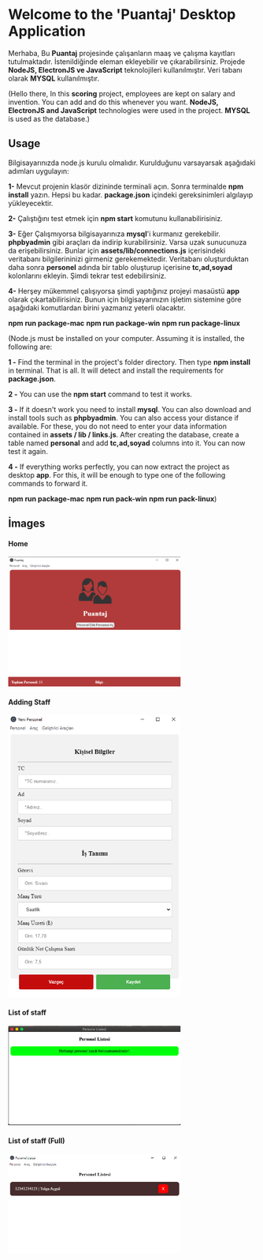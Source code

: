 # Welcome to the 'Puantaj' Desktop Application

Merhaba, 
Bu **Puantaj** projesinde çalışanların maaş ve çalışma kayıtları tutulmaktadır. İstenildiğinde eleman ekleyebilir ve çıkarabilirsiniz.
Projede **NodeJS, ElectronJS ve JavaScript** teknolojileri kullanılmıştır. Veri tabanı olarak **MYSQL**  kullanılmıştır.

(Hello there,
In this **scoring** project, employees are kept on salary and invention. You can add and do this whenever you want.
**NodeJS, ElectronJS and JavaScript** technologies were used in the project. **MYSQL** is used as the database.)



## Usage
Bilgisayarınızda node.js kurulu olmalıdır. Kurulduğunu varsayarsak aşağıdaki adımları uygulayın:

**1-** Mevcut projenin klasör dizininde terminali açın. Sonra terminalde **npm install** yazın. Hepsi bu kadar. **package.json** içindeki gereksinimleri algılayıp yükleyecektir.

**2-** Çalıştığını test etmek için **npm start** komutunu kullanabilirisiniz.

**3-** Eğer Çalışmıyorsa bilgisayarınıza **mysql**'i kurmanız gerekebilir. **phpbyadmin** gibi araçları da indirip kurabilirsiniz. Varsa uzak sunucunuza da erişebilirsiniz. Bunlar için **assets/lib/connections.js** içerisindeki veritabanı bilgilerininizi girmeniz gerekemektedir. Veritabanı oluşturduktan daha sonra **personel** adında bir tablo oluşturup içerisine **tc,ad,soyad** kolonlarını ekleyin. Şimdi tekrar test edebilirsiniz.

**4-** Herşey mükemmel çalışıyorsa şimdi yaptığınız projeyi masaüstü **app** olarak çıkartabilirisiniz. Bunun için bilgisayarınızın işletim sistemine göre aşağıdaki komutlardan birini yazmanız yeterli olacaktır.

**npm run package-mac**
**npm run package-win**
**npm run package-linux**


(Node.js must be installed on your computer. Assuming it is installed, the following are:

**1 -** Find the terminal in the project's folder directory. Then type **npm install** in terminal. That is all. It will detect and install the requirements for **package.json**.

**2 -** You can use the **npm start** command to test it works.

**3 -** If it doesn't work you need to install **mysql**. You can also download and install tools such as **phpbyadmin**. You can also access your distance if available. For these, you do not need to enter your data information contained in **assets / lib / links.js**. After creating the database, create a table named **personal** and add **tc,ad,soyad** columns into it. You can now test it again.

**4 -** If everything works perfectly, you can now extract the project as desktop **app**. For this, it will be enough to type one of the following commands to forward it.

**npm run package-mac**
**npm run pack-win**
**npm run pack-linux**)


## İmages
#### Home
<p>
  <img src="./assets/promotion/ana_pencere.png" width="350" title="hover text">
</p>

#### Adding Staff
<p>
  <img src="./assets/promotion/personel_ekleme.png" width="350" title="hover text">
</p>

#### List of staff
<p>
  <img src="./assets/promotion/personel_listesi_bosken.png" width="350" title="hover text">
</p>

#### List of staff (Full)
<p>
  <img src="./assets/promotion/personel_listesi.png" width="350" title="hover text">
</p>